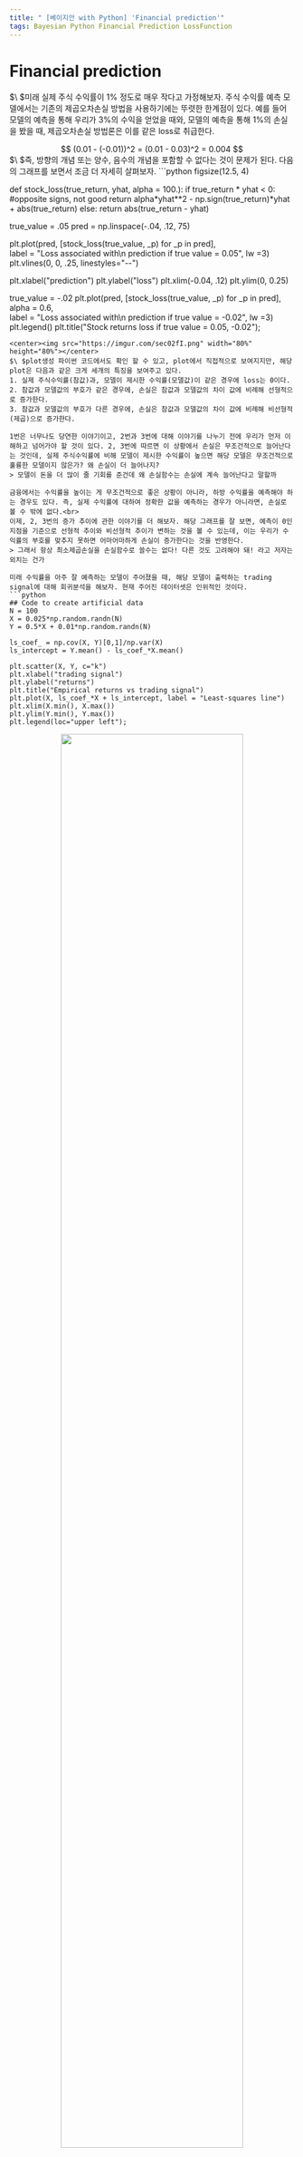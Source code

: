 ```yaml
---
title: " [베이지안 with Python] 'Financial prediction'"
tags: Bayesian Python Financial Prediction LossFunction
---
```


# Financial prediction
$\ $미래 실제 주식 수익률이 1% 정도로 매우 작다고 가정해보자. 주식 수익률 예측 모델에서는 기존의 제곱오차손실 방법을 사용하기에는 뚜렷한 한계점이 있다. 예를 들어 모델의 예측을 통해 우리가 3%의 수익을 얻었을 때와, 모델의 예측을 통해 1%의 손실을 봤을 때, 제곱오차손실 방법론은 이를 같은 loss로 취급한다.
<center>$$ (0.01 - (-0.01))^2 = (0.01 - 0.03)^2 = 0.004 $$</center>
$\ $즉, 방향의 개념 또는 양수, 음수의 개념을 포함할 수 없다는 것이 문제가 된다. 다음의 그래프를 보면서 조금 더 자세히 살펴보자.
```python
figsize(12.5, 4)


def stock_loss(true_return, yhat, alpha = 100.):
    if true_return * yhat < 0:
        #opposite signs, not good
        return alpha*yhat**2 - np.sign(true_return)*yhat \
                        + abs(true_return)
    else:
        return abs(true_return - yhat)


true_value = .05
pred = np.linspace(-.04, .12, 75)

plt.plot(pred, [stock_loss(true_value, _p) for _p in pred], \
        label = "Loss associated with\n prediction if true value = 0.05", lw =3)
plt.vlines(0, 0, .25, linestyles="--")

plt.xlabel("prediction")
plt.ylabel("loss")
plt.xlim(-0.04, .12)
plt.ylim(0, 0.25)

true_value = -.02
plt.plot(pred, [stock_loss(true_value, _p) for _p in pred], alpha = 0.6, \
        label = "Loss associated with\n prediction if true value = -0.02", lw =3)
plt.legend()
plt.title("Stock returns loss if true value = 0.05, -0.02");
```
<center><img src="https://imgur.com/sec02fI.png" width="80%" height="80%"></center>
$\ $plot생성 파이썬 코드에서도 확인 할 수 있고, plot에서 직접적으로 보여지지만, 해당 plot은 다음과 같은 크게 세개의 특징을 보여주고 있다.
1. 실제 주식수익률(참값)과, 모델이 제시한 수익률(모델값)이 같은 경우에 loss는 0이다.
2. 참값과 모델값의 부호가 같은 경우에, 손실은 참값과 모델값의 차이 값에 비례해 선형적으로 증가한다.
3. 참값과 모델값의 부호가 다른 경우에, 손실은 참값과 모델값의 차이 값에 비례해 비선형적(제곱)으로 증가한다.

1번은 너무나도 당연한 이야기이고, 2번과 3번에 대해 이야기를 나누기 전에 우리가 먼저 이해하고 넘어가야 할 것이 있다. 2, 3번에 따르면 이 상황에서 손실은 무조건적으로 늘어난다는 것인데, 실제 주식수익률에 비해 모델이 제시한 수익률이 높으면 해당 모델은 무조건적으로 훌륭한 모델이지 않은가? 왜 손실이 더 늘어나지?
> 모델이 돈을 더 많이 줄 기회를 준건데 왜 손실함수는 손실에 계속 늘어난다고 말할까

금융에서는 수익률을 높이는 게 무조건적으로 좋은 상황이 아니라, 하방 수익률을 예측해야 하는 경우도 있다. 즉, 실제 수익률에 대하여 정확한 값을 예측하는 경우가 아니라면, 손실로 볼 수 밖에 없다.<br>
이제, 2, 3번의 증가 추이에 관한 이야기를 더 해보자. 해당 그래프를 잘 보면, 예측이 0인 지점을 기준으로 선형적 추이와 비선형적 추이가 변하는 것을 볼 수 있는데, 이는 우리가 수익률의 부호를 맞추지 못하면 어마어마하게 손실이 증가한다는 것을 반영한다.
> 그래서 항상 최소제곱손실을 손실함수로 쓸수는 없다! 다른 것도 고려해야 돼! 라고 저자는 외치는 건가

미래 수익률을 아주 잘 예측하는 모델이 주어졌을 때, 해당 모델이 출력하는 trading signal에 대해 회귀분석을 해보자. 현재 주어진 데이터셋은 인위적인 것이다.
```python
## Code to create artificial data
N = 100
X = 0.025*np.random.randn(N)
Y = 0.5*X + 0.01*np.random.randn(N)

ls_coef_ = np.cov(X, Y)[0,1]/np.var(X)
ls_intercept = Y.mean() - ls_coef_*X.mean()

plt.scatter(X, Y, c="k")
plt.xlabel("trading signal")
plt.ylabel("returns")
plt.title("Empirical returns vs trading signal")
plt.plot(X, ls_coef_*X + ls_intercept, label = "Least-squares line")
plt.xlim(X.min(), X.max())
plt.ylim(Y.min(), Y.max())
plt.legend(loc="upper left");
```
<center><img src="https://imgur.com/AOfAj7L.png" width="80%" height="80%"></center>
$\ $모델이 출력하는 trading signal과 실제 수익률 간의 관계를 다음과 같이 표현하자.
<center>$$ R = \alpha + \betax + \epsilon$$</center>

